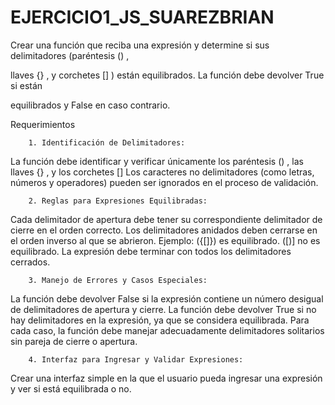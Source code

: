 # EJERCICIO1_JS_SUAREZBRIAN
Crear una función que reciba una expresión y determine si sus delimitadores (paréntesis () ,

llaves {} , y corchetes [] ) están equilibrados. La función debe devolver True si están

equilibrados y False en caso contrario.



Requerimientos

		1. Identificación de Delimitadores:

La función debe identificar y verificar únicamente los paréntesis () , las llaves {} , y los corchetes []
Los caracteres no delimitadores (como letras, números y operadores) pueden ser ignorados en el proceso de validación.


		2. Reglas para Expresiones Equilibradas:

Cada delimitador de apertura debe tener su correspondiente delimitador de cierre en el orden correcto.
Los delimitadores anidados deben cerrarse en el orden inverso al que se abrieron. Ejemplo:
({[]}) es equilibrado.
([)] no es equilibrado.
La expresión debe terminar con todos los delimitadores cerrados.


		3. Manejo de Errores y Casos Especiales:

La función debe devolver False si la expresión contiene un número desigual de delimitadores de apertura y cierre.
La función debe devolver True si no hay delimitadores en la expresión, ya que se considera equilibrada.
Para cada caso, la función debe manejar adecuadamente delimitadores solitarios sin pareja de cierre o apertura.


		4. Interfaz para Ingresar y Validar Expresiones:

Crear una interfaz simple en la que el usuario pueda ingresar una expresión y ver si está equilibrada o no.
